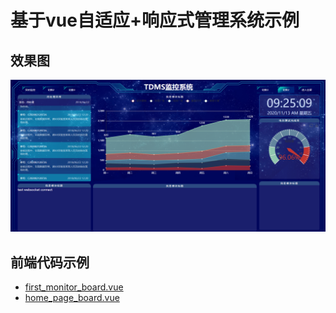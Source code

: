 # 基于vue自适应+响应式管理系统示例

## 效果图
![效果图](./data_borad.png)

## 前端代码示例
+ [first_monitor_board.vue](./first_monitor_board.vue)
+ [home_page_board.vue](./home_page_board.vue)
